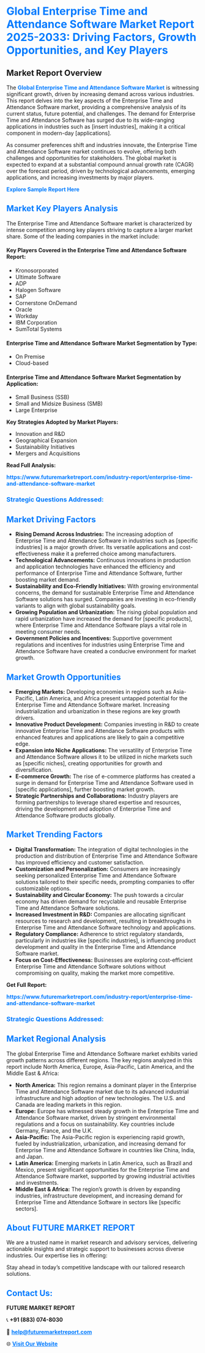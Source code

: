<h1 style="color: #007BFF;">Global Enterprise Time and Attendance Software Market Report 2025-2033: Driving Factors, Growth Opportunities, and Key Players</h1>

<section id="overview">
<h2>Market Report Overview</h2>
<p>The <a href="https://www.futuremarketreport.com/industry-report/enterprise-time-and-attendance-software-market" style="color: #007BFF; text-decoration: none;"><strong>Global Enterprise Time and Attendance Software Market</strong></a> is witnessing significant growth, driven by increasing demand across various industries. This report delves into the key aspects of the Enterprise Time and Attendance Software market, providing a comprehensive analysis of its current status, future potential, and challenges. The demand for Enterprise Time and Attendance Software has surged due to its wide-ranging applications in industries such as [insert industries], making it a critical component in modern-day [applications].</p>
<p>As consumer preferences shift and industries innovate, the Enterprise Time and Attendance Software market continues to evolve, offering both challenges and opportunities for stakeholders. The global market is expected to expand at a substantial compound annual growth rate (CAGR) over the forecast period, driven by technological advancements, emerging applications, and increasing investments by major players.</p>
</section>

<section id="overview">
<p><a href="https://www.futuremarketreport.com/request-sample/reportId=43040" style="color: #007BFF; text-decoration: none;"><strong>Explore Sample Report Here</strong></a></p>
</section>

<section id="key-players">
<h2 style="color: #007BFF;">Market Key Players Analysis</h2>
<p>The Enterprise Time and Attendance Software market is characterized by intense competition among key players striving to capture a larger market share. Some of the leading companies in the market include:</p>
<h4>Key Players Covered in the Enterprise Time and Attendance Software Report:</h4>
<ul><li>Kronosorporated</li><li>Ultimate Software</li><li>ADP</li><li>Halogen Software</li><li>SAP</li><li>Cornerstone OnDemand</li><li>Oracle</li><li>Workday</li><li>IBM Corporation</li><li>SumTotal Systems</li></ul>
<h4>Enterprise Time and Attendance Software Market Segmentation by Type:</h4>
<ul><li>On Premise</li><li>Cloud-based</li></ul>

<h4>Enterprise Time and Attendance Software Market Segmentation by Application:</h4>
<ul><li>Small Business (SSB)</li><li>Small and Midsize Business (SMB)</li><li>Large Enterprise</li></ul>
<p><strong>Key Strategies Adopted by Market Players:</strong></p>
<ul>
<li>Innovation and R&D</li>
<li>Geographical Expansion</li>
<li>Sustainability Initiatives</li>
<li>Mergers and Acquisitions</li>
</ul>
</section>

<section>
<p><strong>Read Full Analysis: </strong></p><a href="https://www.futuremarketreport.com/industry-report/enterprise-time-and-attendance-software-market" style="color: #007BFF; text-decoration: none;"><strong>https://www.futuremarketreport.com/industry-report/enterprise-time-and-attendance-software-market</strong></a>
<h3 style="color: #007BFF;">Strategic Questions Addressed:</h3>
</section>

<section id="driving-factors">
<h2 style="color: #007BFF;">Market Driving Factors</h2>
<ul>
<li><strong>Rising Demand Across Industries:</strong> The increasing adoption of Enterprise Time and Attendance Software in industries such as [specific industries] is a major growth driver. Its versatile applications and cost-effectiveness make it a preferred choice among manufacturers.</li>
<li><strong>Technological Advancements:</strong> Continuous innovations in production and application technologies have enhanced the efficiency and performance of Enterprise Time and Attendance Software, further boosting market demand.</li>
<li><strong>Sustainability and Eco-Friendly Initiatives:</strong> With growing environmental concerns, the demand for sustainable Enterprise Time and Attendance Software solutions has surged. Companies are investing in eco-friendly variants to align with global sustainability goals.</li>
<li><strong>Growing Population and Urbanization:</strong> The rising global population and rapid urbanization have increased the demand for [specific products], where Enterprise Time and Attendance Software plays a vital role in meeting consumer needs.</li>
<li><strong>Government Policies and Incentives:</strong> Supportive government regulations and incentives for industries using Enterprise Time and Attendance Software have created a conducive environment for market growth.</li>
</ul>
</section>

<section id="growth-opportunities">
<h2 style="color: #007BFF;">Market Growth Opportunities</h2>
<ul>
<li><strong>Emerging Markets:</strong> Developing economies in regions such as Asia-Pacific, Latin America, and Africa present untapped potential for the Enterprise Time and Attendance Software market. Increasing industrialization and urbanization in these regions are key growth drivers.</li>
<li><strong>Innovative Product Development:</strong> Companies investing in R&D to create innovative Enterprise Time and Attendance Software products with enhanced features and applications are likely to gain a competitive edge.</li>
<li><strong>Expansion into Niche Applications:</strong> The versatility of Enterprise Time and Attendance Software allows it to be utilized in niche markets such as [specific niches], creating opportunities for growth and diversification.</li>
<li><strong>E-commerce Growth:</strong> The rise of e-commerce platforms has created a surge in demand for Enterprise Time and Attendance Software used in [specific applications], further boosting market growth.</li>
<li><strong>Strategic Partnerships and Collaborations:</strong> Industry players are forming partnerships to leverage shared expertise and resources, driving the development and adoption of Enterprise Time and Attendance Software products globally.</li>
</ul>
</section>

<section id="trending-factors">
<h2 style="color: #007BFF;">Market Trending Factors</h2>
<ul>
<li><strong>Digital Transformation:</strong> The integration of digital technologies in the production and distribution of Enterprise Time and Attendance Software has improved efficiency and customer satisfaction.</li>
<li><strong>Customization and Personalization:</strong> Consumers are increasingly seeking personalized Enterprise Time and Attendance Software solutions tailored to their specific needs, prompting companies to offer customizable options.</li>
<li><strong>Sustainability and Circular Economy:</strong> The push towards a circular economy has driven demand for recyclable and reusable Enterprise Time and Attendance Software solutions.</li>
<li><strong>Increased Investment in R&D:</strong> Companies are allocating significant resources to research and development, resulting in breakthroughs in Enterprise Time and Attendance Software technology and applications.</li>
<li><strong>Regulatory Compliance:</strong> Adherence to strict regulatory standards, particularly in industries like [specific industries], is influencing product development and quality in the Enterprise Time and Attendance Software market.</li>
<li><strong>Focus on Cost-Effectiveness:</strong> Businesses are exploring cost-efficient Enterprise Time and Attendance Software solutions without compromising on quality, making the market more competitive.</li>
</ul>
</section>

<section>
<p><strong>Get Full Report: </strong></p><a href="https://www.futuremarketreport.com/industry-report/enterprise-time-and-attendance-software-market" style="color: #007BFF; text-decoration: none;"><strong>https://www.futuremarketreport.com/industry-report/enterprise-time-and-attendance-software-market</strong></a>
<h3 style="color: #007BFF;">Strategic Questions Addressed:</h3>
</section>


<section id="regional-analysis">
<h2 style="color: #007BFF;">Market Regional Analysis</h2>
<p>The global Enterprise Time and Attendance Software market exhibits varied growth patterns across different regions. The key regions analyzed in this report include North America, Europe, Asia-Pacific, Latin America, and the Middle East & Africa:</p>
<ul>
<li><strong>North America:</strong> This region remains a dominant player in the Enterprise Time and Attendance Software market due to its advanced industrial infrastructure and high adoption of new technologies. The U.S. and Canada are leading markets in this region.</li>
<li><strong>Europe:</strong> Europe has witnessed steady growth in the Enterprise Time and Attendance Software market, driven by stringent environmental regulations and a focus on sustainability. Key countries include Germany, France, and the U.K.</li>
<li><strong>Asia-Pacific:</strong> The Asia-Pacific region is experiencing rapid growth, fueled by industrialization, urbanization, and increasing demand for Enterprise Time and Attendance Software in countries like China, India, and Japan.</li>
<li><strong>Latin America:</strong> Emerging markets in Latin America, such as Brazil and Mexico, present significant opportunities for the Enterprise Time and Attendance Software market, supported by growing industrial activities and investments.</li>
<li><strong>Middle East & Africa:</strong> The region’s growth is driven by expanding industries, infrastructure development, and increasing demand for Enterprise Time and Attendance Software in sectors like [specific sectors].</li>
</ul>
</section>

<footer>
<h2 style="color: #007BFF;">About FUTURE MARKET REPORT</h2>
<p>We are a trusted name in market research and advisory services, delivering actionable insights and strategic support to businesses across diverse industries. Our expertise lies in offering:</p>

<p>Stay ahead in today’s competitive landscape with our tailored research solutions.</p>

<h2 style="color: #007BFF;">Contact Us:</h2>
<p><strong>FUTURE MARKET REPORT</strong></p>
<p>📞 <strong>+91 (883) 074-8030</strong></p>
<p>📧 <strong><a href="mailto:help@futuremarketreport.com" style="color: #007BFF;">help@futuremarketreport.com</a></strong></p>
<p>🌐 <strong><a href="https://www.futuremarketreport.com/" style="color: #007BFF;">Visit Our Website</a></strong></p>
</footer>